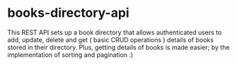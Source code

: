 # books-directory-api
This REST API sets up a book directory that allows authenticated users to add, update, delete and get ( basic CRUD operations ) details of books stored in their directory.
Plus, getting details of books is made easier; by the implementation of sorting and pagination :) 
